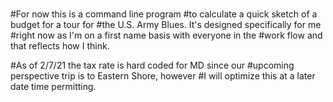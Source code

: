 ###
### 
#For now this is a command line program
#to calculate a quick sketch of a budget for a tour for 
#the U.S. Army Blues. It's designed specifically for me
#right now as I'm on a first name basis with everyone in the 
#work flow and that reflects how I think. 

#As of 2/7/21 the tax rate is hard coded for MD since our
#upcoming perspective trip is to Eastern Shore, however
#I will optimize this at a later date time permitting. 
###
